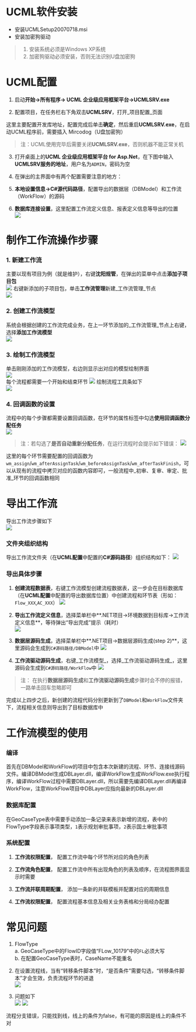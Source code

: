 # UCML软件安装

* 安装UCMLSetup20070718.msi
* 安装加密狗驱动

> 1. 安装系统必须是Windows XP系统
> 2. 加密狗驱动必须安装，否则无法识别U盘加密狗

# UCML配置

1. 启动**开始-&gt;所有程序-&gt; UCML 企业级应用框架平台-&gt;UCMLSRV.exe**

2. 配置项目，在任务栏右下角双击**UCMLSRV**，打开_项目配置_页面

  这里主要配置开发库地址，配置完成后单击**确定**，然后重启**UCMLSRV.exe**，在启动UCML程序前，需要插入 Mircodog（U盘加密狗）

  > 注：UCML使用完毕后需要关闭**UCMLSRV.exe**，否则机器不能正常关机

3. 打开桌面上的**UCML 企业级应用框架平台 for Asp.Net**，在下图中输入**UCMLSRV服务的地址**，用户名为`ADMIN`，密码为空

4. 在弹出的主界面中有两个配置需要注意的地方：

  1. **本地设置信息-&gt;C\#源代码路径**，配置导出的数据层（DBModel）和工作流（WorkFlow）的源码
  2. **数据库连接设置**，这里配置工作流定义信息、报表定义信息等导出的位置  
    ![](../images/UCML_MainConfiguration.jpg)


# 制作工作流操作步骤

### 1. 新建工作流

主要以现有项目为例（就是维护），右键**沈阳规管**，在弹出的菜单中点击**添加子项目包**  
![](../images/UCML_AddNewSubProjectPackage.jpg)
右键新添加的子项目包，单击**工作流管理**新建_工作流管理_节点  
![](../images/UCML_AddNewWorkFlowManagement.jpg)

### 2. 创建工作流模型

系统会根据创建的工作流完成业务，在上一环节添加的_工作流管理_节点上右键，选择**添加工作流模型**  
![](../images/UCML_AddNewWorkFlowModel.jpg)

### 3. 绘制工作流模型

单击刚刚添加的工作流模型，右边则显示出对应的模型绘制界面  
![](../images/UCML_WorkFlowDrawer.jpg)  
每个流程都需要一个开始和结束环节
![](../images/UCML_WorkFlowStartEnd.JPG)
绘制流程工具条如下  
![](../images/UCML_WorkFlowToolbar.JPG)

### 4. 回调函数的设置

流程中的每个步骤都需要设置回调函数，在环节的属性标签中勾选**使用回调函数分配任务**  
![](../images/UCML_CheckAutoAssignTask.jpg)

> 注：若勾选了**是否自动重新分配任务**，在运行流程时会提示如下错误：
> ![](../images/UCML_WorkFlowAutoAssignTaskError.jpg)

这里的每个环节需要配置的回调函数为`wm_assign`\/`wm_afterAssignTask`\/`wm_beforeAssignTask`\/`wm_afterTaskFinish`，可以从现有的流程中拷贝对应的函数内容即可，一般流程中_初审、复审、审定、批准_环节的回调函数相同

# 导出工作流

导出工作流步骤如下  
![](../images/UCML_ExportFlow.jpg)

### 文件夹组织结构

导出工作流文件夹（在**UCML配置**中配置的**C\#源码路径**）组织结构如下：
![](../images/UCML_ExportFolder.JPG)

### 导出具体步骤

1. **创建流程数据表**，右键工作流模型创建流程数据表，这一步会在目标数据库（在**UCML配置**中配置的导出数据库位置）中创建流程和环节表（形如：`Flow_XXX`,`AC_XXX`）
  ![](../images/UCML_CreateFlowDataTable.jpg)

2. **导出工作流定义信息**，选择菜单栏中**.NET项目-&gt;环境数据到目标库-&gt;工作流定义信息**，等待弹出“导出完成”提示（耗时）  
  ![](../images/UCML_ExportWorkFlowDefinition.jpg)

3. **数据层源码生成**，选择菜单栏中**.NET项目-&gt;数据层源码生成\(step 2\)**，这里源码会生成到`C#源码路径/DBModel`中 
  ![](../images/UCML_GenerateDataLayerSourceCode.jpg)

4. **工作流驱动源码生成**，右键_工作流模型_，选择_工作流驱动源码生成_，这里源码会生成到`C#源码路径/WorkFlow`中 
  ![](../images/UCML_GenerateWorkFlowSourceCode.jpg)


> 注： 在执行**数据层源码生成**和**工作流驱动源码生成**步骤时会不停的报错，一路单击回车忽略即可

完成以上四步之后，新创建的流程代码分别更新到了`DBModel`和`WorkFlow`文件夹下，流程相关信息则导出到了目标数据库中

# 工作流模型的使用

### 编译

首先在DBModel和WorkFlow的项目中包含本次新建的流程、环节、连接线源码文件。编译DBModel生成DBLayer.dll，编译WorkFlow生成WorkFlow.exe执行程序，编译WorkFlow过程中需要DBLayer.dll，所以需要先编译DBLayer.dll再编译WorkFlow，注意WorkFlow项目中DBLayer应指向最新的DBLayer.dll

### 数据库配置

在GeoCaseType表中需要手动添加一条记录来表示新增的流程，表中的FlowType字段表示事项类型，`1`表示规划审批事项，`2`表示国土审批事项

### 系统配置

1. **工作流权限配置**， 配置工作流中每个环节所对应的角色列表  

2. **工作流角色配置**， 配置工作流中所有出现角色的列表及顺序，在流程图界面显示时需要  

3. **工作流并联周期配置**， 添加一条新的并联模板并配置对应的周期信息  

4. **工作流权限配置**， 配置流程基本信息及相关业务表格和分局经办配置

# 常见问题

1. FlowType  
 a. GeoCaseType中的FlowID字段值“FLow_10179”中的`FL`必须大写  
 b. 在配置GeoCaseType表时，CaseName不能重名  

2. 在设置流程线，当有“转移条件脚本”时，“是否条件”需要勾选，“转移条件脚本”才会生效，负责流程环节的进退  
![](../images/UCML_TransCondition.jpg)

3. 问题如下  
![](../images/UCML_Error1.jpg)
![](../images/UCML_Error2.jpg)

流程分支错误，只能找到线，线上的条件为false，有可能的原因是线上的条件不对

